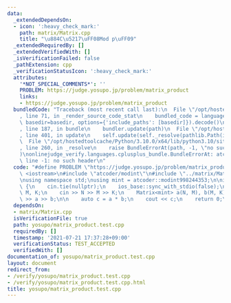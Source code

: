 ```yaml
---
data:
  _extendedDependsOn:
  - icon: ':heavy_check_mark:'
    path: matrix/Matrix.cpp
    title: "\u884C\u5217\uFF08Mod p\uFF09"
  _extendedRequiredBy: []
  _extendedVerifiedWith: []
  _isVerificationFailed: false
  _pathExtension: cpp
  _verificationStatusIcon: ':heavy_check_mark:'
  attributes:
    '*NOT_SPECIAL_COMMENTS*': ''
    PROBLEM: https://judge.yosupo.jp/problem/matrix_product
    links:
    - https://judge.yosupo.jp/problem/matrix_product
  bundledCode: "Traceback (most recent call last):\n  File \"/opt/hostedtoolcache/Python/3.10.0/x64/lib/python3.10/site-packages/onlinejudge_verify/documentation/build.py\"\
    , line 71, in _render_source_code_stat\n    bundled_code = language.bundle(stat.path,\
    \ basedir=basedir, options={'include_paths': [basedir]}).decode()\n  File \"/opt/hostedtoolcache/Python/3.10.0/x64/lib/python3.10/site-packages/onlinejudge_verify/languages/cplusplus.py\"\
    , line 187, in bundle\n    bundler.update(path)\n  File \"/opt/hostedtoolcache/Python/3.10.0/x64/lib/python3.10/site-packages/onlinejudge_verify/languages/cplusplus_bundle.py\"\
    , line 401, in update\n    self.update(self._resolve(pathlib.Path(included), included_from=path))\n\
    \  File \"/opt/hostedtoolcache/Python/3.10.0/x64/lib/python3.10/site-packages/onlinejudge_verify/languages/cplusplus_bundle.py\"\
    , line 260, in _resolve\n    raise BundleErrorAt(path, -1, \"no such header\"\
    )\nonlinejudge_verify.languages.cplusplus_bundle.BundleErrorAt: atcoder/modint:\
    \ line -1: no such header\n"
  code: "#define PROBLEM \"https://judge.yosupo.jp/problem/matrix_product\"\n\n#include\
    \ <iostream>\n#include \"atcoder/modint\"\n#include \"../matrix/Matrix.cpp\"\n\
    \nusing namespace std;\nusing mint = atcoder::modint998244353;\n\nint main(void)\
    \ {\n    cin.tie(nullptr);\n    ios_base::sync_with_stdio(false);\n\n    int N,\
    \ M, K;\n    cin >> N >> M >> K;\n    Matrix<mint> a(N, M), b(M, K);\n    cin\
    \ >> a >> b;\n\n    auto c = a * b;\n    cout << c;\n    return 0;\n}\n"
  dependsOn:
  - matrix/Matrix.cpp
  isVerificationFile: true
  path: yosupo/matrix_product.test.cpp
  requiredBy: []
  timestamp: '2021-07-21 17:37:28+09:00'
  verificationStatus: TEST_ACCEPTED
  verifiedWith: []
documentation_of: yosupo/matrix_product.test.cpp
layout: document
redirect_from:
- /verify/yosupo/matrix_product.test.cpp
- /verify/yosupo/matrix_product.test.cpp.html
title: yosupo/matrix_product.test.cpp
---
```

